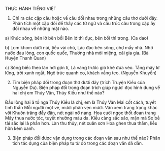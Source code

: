 THỰC HÀNH TIẾNG VIỆT

1. Chỉ ra các cặp câu hoặc vế câu đối nhau trong những câu thơ dưới đây. Phân tích một cặp đối để thấy các từ ngữ và cấu trúc câu trong cặp ấy đối nhau về những mặt nào.

a) Khúc sông, bên lở bên bồi
   Bên lở thì đục, bên bồi thì trong.
   (Ca dao)

b) Lom khom dưới núi, tiều vài chú,
   Lác đác bên sông, chợ mấy nhà.
   Nhớ nước đau lòng, con quốc quốc,
   Thương nhà mỏi miệng, cái gia gia.
   (Bà Huyện Thanh Quan)

c) Sóng biếc theo làn hơi gợn tí,
   Lá vàng trước gió khẽ đưa vèo.
   Tầng mây lơ lửng, trời xanh ngắt,
   Ngõ trúc quanh co, khách vắng teo.
   (Nguyễn Khuyến)

2. Tìm biện pháp đối trong đoạn thơ dưới đây (trích Truyện Kiều của Nguyễn Du). Biện pháp đối trong đoạn trích giúp người đọc hình dung về hai chị em Thúy Vân, Thúy Kiều như thế nào?

Đầu lòng hai ả tố nga
Thúy Kiều là chị, em là Thúy Vân
Mai cốt cách, tuyết tinh thần
Mỗi người một vẻ, mười phân vẹn mười.
Vân xem trang trọng khác vời
Khuôn trăng đầy đặn, nét ngài nở nang.
Hoa cười ngọc thốt đoan trang
Mây thua nước tóc, tuyết nhường màu da.
Kiều càng sắc sảo, mặn mà
So bề tài sắc lại là phần hơn.
Làn thu thủy, nét xuân sơn
Hoa ghen thua thắm, liễu hờn kém xanh.

3. Biện pháp đối được vận dụng trong các đoạn văn sau như thế nào? Phân tích tác dụng của biện pháp tu từ đó trong các đoạn văn đã dẫn.